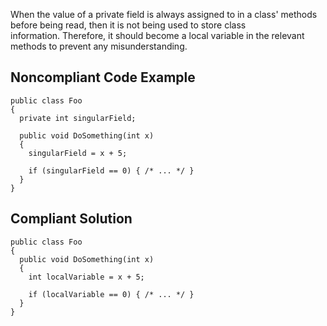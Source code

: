 
When the value of a private field is always assigned to in a class' methods before being read, then it is not being used to store class<br>information. Therefore, it should become a local variable in the relevant methods to prevent any misunderstanding.

## Noncompliant Code Example


    public class Foo
    {
      private int singularField;
    
      public void DoSomething(int x)
      {
        singularField = x + 5;
    
        if (singularField == 0) { /* ... */ }
      }
    }


## Compliant Solution


    public class Foo
    {
      public void DoSomething(int x)
      {
        int localVariable = x + 5;
    
        if (localVariable == 0) { /* ... */ }
      }
    }

